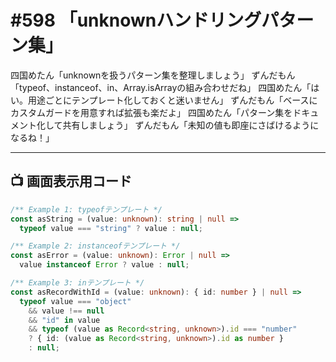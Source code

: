 # #598 「unknownハンドリングパターン集」

四国めたん「unknownを扱うパターン集を整理しましょう」
ずんだもん「typeof、instanceof、in、Array.isArrayの組み合わせだね」
四国めたん「はい。用途ごとにテンプレート化しておくと迷いません」
ずんだもん「ベースにカスタムガードを用意すれば拡張も楽だよ」
四国めたん「パターン集をドキュメント化して共有しましょう」
ずんだもん「未知の値も即座にさばけるようになるね！」

---

## 📺 画面表示用コード

```typescript
/** Example 1: typeofテンプレート */
const asString = (value: unknown): string | null =>
  typeof value === "string" ? value : null;

/** Example 2: instanceofテンプレート */
const asError = (value: unknown): Error | null =>
  value instanceof Error ? value : null;

/** Example 3: inテンプレート */
const asRecordWithId = (value: unknown): { id: number } | null =>
  typeof value === "object"
    && value !== null
    && "id" in value
    && typeof (value as Record<string, unknown>).id === "number"
    ? { id: (value as Record<string, unknown>).id as number }
    : null;
```
